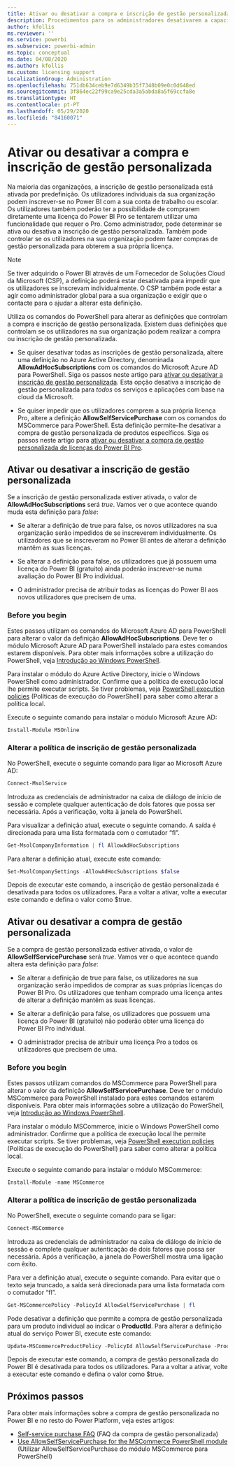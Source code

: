 ```yaml
---
title: Ativar ou desativar a compra e inscrição de gestão personalizada
description: Procedimentos para os administradores desativarem a capacidade dos utilizadores de se inscreverem no serviço Power BI e comprarem ou atualizarem licenças.
author: kfollis
ms.reviewer: ''
ms.service: powerbi
ms.subservice: powerbi-admin
ms.topic: conceptual
ms.date: 04/08/2020
ms.author: kfollis
ms.custom: licensing support
LocalizationGroup: Administration
ms.openlocfilehash: 751db634ceb9e7d6349b35f7348b09e0c0d648ed
ms.sourcegitcommit: 3f864ec22f99ca9e25cda3a5abda8a5f69ccfa8e
ms.translationtype: HT
ms.contentlocale: pt-PT
ms.lasthandoff: 05/29/2020
ms.locfileid: "84160071"
---
```

# <a name="enable-or-disable-self-service-sign-up-and-purchasing"></a>Ativar ou desativar a compra e inscrição de gestão personalizada

Na maioria das organizações, a inscrição de gestão personalizada está ativada por predefinição. Os utilizadores individuais da sua organização podem inscrever-se no Power BI com a sua conta de trabalho ou escolar. Os utilizadores também poderão ter a possibilidade de comprarem diretamente uma licença do Power BI Pro se tentarem utilizar uma funcionalidade que requer o Pro. Como administrador, pode determinar se ativa ou desativa a inscrição de gestão personalizada. Também pode controlar se os utilizadores na sua organização podem fazer compras de gestão personalizada para obterem a sua própria licença.

> [!NOTE]
>Se tiver adquirido o Power BI através de um Fornecedor de Soluções Cloud da Microsoft (CSP), a definição poderá estar desativada para impedir que os utilizadores se inscrevam individualmente. O CSP também pode estar a agir como administrador global para a sua organização e exigir que o contacte para o ajudar a alterar esta definição.
>
>

Utiliza os comandos do PowerShell para alterar as definições que controlam a compra e inscrição de gestão personalizada. Existem duas definições que controlam se os utilizadores na sua organização podem realizar a compra ou inscrição de gestão personalizada.

- Se quiser desativar todas as inscrições de gestão personalizada, altere uma definição no Azure Active Directory, denominada **AllowAdHocSubscriptions** com os comandos do Microsoft Azure AD para PowerShell. Siga os passos neste artigo para [ativar ou desativar a inscrição de gestão personalizada](#enable-or-disable-self-service-signup). Esta opção desativa a inscrição de gestão personalizada para *todos* os serviços e aplicações com base na cloud da Microsoft.

- Se quiser impedir que os utilizadores comprem a sua própria licença Pro, altere a definição **AllowSelfServicePurchase** com os comandos do MSCommerce para PowerShell. Esta definição permite-lhe desativar a compra de gestão personalizada de produtos específicos. Siga os passos neste artigo para [ativar ou desativar a compra de gestão personalizada de licenças do Power BI Pro](#enable-or-disable-self-service-purchase).

## <a name="enable-or-disable-self-service-signup"></a>Ativar ou desativar a inscrição de gestão personalizada

Se a inscrição de gestão personalizada estiver ativada, o valor de **AllowAdHocSubscriptions** será *true*. Vamos ver o que acontece quando muda esta definição para *false*:

- Se alterar a definição de true para false, os novos utilizadores na sua organização serão impedidos de se inscreverem individualmente. Os utilizadores que se inscreveram no Power BI antes de alterar a definição mantêm as suas licenças.

- Se alterar a definição para false, os utilizadores que já possuem uma licença do Power BI (gratuito) ainda poderão inscrever-se numa avaliação do Power BI Pro individual.

- O administrador precisa de atribuir todas as licenças do Power BI aos novos utilizadores que precisem de uma.

### <a name="before-you-begin"></a>Before you begin

Estes passos utilizam os comandos do Microsoft Azure AD para PowerShell para alterar o valor da definição **AllowAdHocSubscriptions**. Deve ter o módulo Microsoft Azure AD para PowerShell instalado para estes comandos estarem disponíveis. Para obter mais informações sobre a utilização do PowerShell, veja [Introdução ao Windows PowerShell](https://docs.microsoft.com/powershell/scripting/getting-started/getting-started-with-windows-powershell?view=powershell-7).

Para instalar o módulo do Azure Active Directory, inicie o Windows PowerShell como administrador. Confirme que a política de execução local lhe permite executar scripts. Se tiver problemas, veja [PowerShell execution policies](https://docs.microsoft.com/powershell/module/microsoft.powershell.core/about/about_execution_policies?view=powershell-7#powershell-execution-policies) (Políticas de execução do PowerShell) para saber como alterar a política local.

Execute o seguinte comando para instalar o módulo Microsoft Azure AD:

```powershell
Install-Module MSOnline
```

### <a name="change-the-self-service-signup-policy"></a>Alterar a política de inscrição de gestão personalizada

No PowerShell, execute o seguinte comando para ligar ao Microsoft Azure AD:

```powershell
Connect-MsolService
```

Introduza as credenciais de administrador na caixa de diálogo de início de sessão e complete qualquer autenticação de dois fatores que possa ser necessária. Após a verificação, volta à janela do PowerShell.

Para visualizar a definição atual, execute o seguinte comando. A saída é direcionada para uma lista formatada com o comutador “fl”.

```powershell
Get-MsolCompanyInformation | fl AllowAdHocSubscriptions
```

Para alterar a definição atual, execute este comando:

```powershell
Set-MsolCompanySettings -AllowAdHocSubscriptions $false
```

Depois de executar este comando, a inscrição de gestão personalizada é desativada para todos os utilizadores. Para a voltar a ativar, volte a executar este comando e defina o valor como $true.

## <a name="enable-or-disable-self-service-purchase"></a>Ativar ou desativar a compra de gestão personalizada

Se a compra de gestão personalizada estiver ativada, o valor de **AllowSelfServicePurchase** será *true*. Vamos ver o que acontece quando altera esta definição para *false*:

- Se alterar a definição de true para false, os utilizadores na sua organização serão impedidos de comprar as suas próprias licenças do Power BI Pro. Os utilizadores que tenham comprado uma licença antes de alterar a definição mantêm as suas licenças.

- Se alterar a definição para false, os utilizadores que possuem uma licença do Power BI (gratuito) não poderão obter uma licença do Power BI Pro individual. 

- O administrador precisa de atribuir uma licença Pro a todos os utilizadores que precisem de uma.

### <a name="before-you-begin"></a>Before you begin

Estes passos utilizam comandos do MSCommerce para PowerShell para alterar o valor da definição **AllowSelfServicePurchase**. Deve ter o módulo MSCommerce para PowerShell instalado para estes comandos estarem disponíveis. Para obter mais informações sobre a utilização do PowerShell, veja [Introdução ao Windows PowerShell](https://docs.microsoft.com/powershell/scripting/getting-started/getting-started-with-windows-powershell?view=powershell-7).

Para instalar o módulo MSCommerce, inicie o Windows PowerShell como administrador. Confirme que a política de execução local lhe permite executar scripts. Se tiver problemas, veja [PowerShell execution policies](https://docs.microsoft.com/powershell/module/microsoft.powershell.core/about/about_execution_policies?view=powershell-7#powershell-execution-policies) (Políticas de execução do PowerShell) para saber como alterar a política local.

Execute o seguinte comando para instalar o módulo MSCommerce:

```powershell
Install-Module -name MSCommerce
```

### <a name="change-the-self-service-signup-policy"></a>Alterar a política de inscrição de gestão personalizada

No PowerShell, execute o seguinte comando para se ligar:

```powershell
Connect-MSCommerce
```

Introduza as credenciais de administrador na caixa de diálogo de início de sessão e complete qualquer autenticação de dois fatores que possa ser necessária. Após a verificação, a janela do PowerShell mostra uma ligação com êxito.

Para ver a definição atual, execute o seguinte comando. Para evitar que o texto seja truncado, a saída será direcionada para uma lista formatada com o comutador “fl”.

```powershell
Get-MSCommercePolicy -PolicyId AllowSelfServicePurchase | fl
```

Pode desativar a definição que permite a compra de gestão personalizada para um produto individual ao indicar o **ProductId**. Para alterar a definição atual do serviço Power BI, execute este comando:

```powershell
Update-MSCommerceProductPolicy -PolicyId AllowSelfServicePurchase -ProductId CFQ7TTC0L3PB -Enabled $False
```

Depois de executar este comando, a compra de gestão personalizada do Power BI é desativada para todos os utilizadores. Para a voltar a ativar, volte a executar este comando e defina o valor como $true.

## <a name="next-steps"></a>Próximos passos

Para obter mais informações sobre a compra de gestão personalizada no Power BI e no resto do Power Platform, veja estes artigos:

- [Self-service purchase FAQ](https://docs.microsoft.com/microsoft-365/commerce/subscriptions/self-service-purchase-faq?view=o365-worldwide#admin-capabilities) (FAQ da compra de gestão personalizada)
- [Use AllowSelfServicePurchase for the MSCommerce PowerShell module](https://docs.microsoft.com/microsoft-365/commerce/subscriptions/allowselfservicepurchase-powershell?view=o365-worldwide) (Utilizar AllowSelfServicePurchase do módulo MSCommerce para PowerShell)
